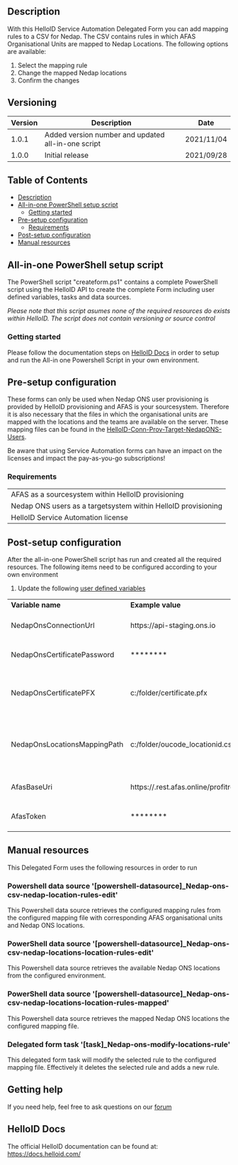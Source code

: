 <!-- Description -->
## Description
With this HelloID Service Automation Delegated Form you can add mapping rules to a CSV for Nedap. The CSV contains rules in which AFAS Organisational Units are mapped to Nedap Locations. The following options are available:
 1. Select the mapping rule
 2. Change the mapped Nedap locations
 3. Confirm the changes

## Versioning
| Version | Description | Date |
| - | - | - |
| 1.0.1   | Added version number and updated all-in-one script | 2021/11/04  |
| 1.0.0   | Initial release | 2021/09/28  |

<!-- TABLE OF CONTENTS -->
## Table of Contents
* [Description](#description)
* [All-in-one PowerShell setup script](#all-in-one-powershell-setup-script)
  * [Getting started](#getting-started)
* [Pre-setup configuration](#pre-setup-configuration)
  * [Requirements](#requirements)
* [Post-setup configuration](#post-setup-configuration)
* [Manual resources](#manual-resources)


## All-in-one PowerShell setup script
The PowerShell script "createform.ps1" contains a complete PowerShell script using the HelloID API to create the complete Form including user defined variables, tasks and data sources.

 _Please note that this script asumes none of the required resources do exists within HelloID. The script does not contain versioning or source control_

### Getting started
Please follow the documentation steps on [HelloID Docs](https://docs.helloid.com/hc/en-us/articles/360017556559-Service-automation-GitHub-resources) in order to setup and run the All-in one Powershell Script in your own environment.

## Pre-setup configuration
These forms can only be used when Nedap ONS user provisioning is provided by HelloID provisioning and AFAS is your sourcesystem. Therefore it is also necessary that the files in which the organisational units are mapped with the locations and the teams are available on the server. These mapping files can be found in the [HelloID-Conn-Prov-Target-NedapONS-Users](https://github.com/Tools4everBV/HelloID-Conn-Prov-Target-NedapONS-Users#helloid-conn-prov-target-nedapons-users).

Be aware that using Service Automation forms can have an impact on the licenses and impact the pay-as-you-go subscriptions! 

### Requirements
<table>
	<tr><td>AFAS as a sourcesystem within HelloID provisioning</td><tr>
	<tr><td>Nedap ONS users as a targetsystem within HelloID provisioning</td><tr>
	<tr><td>HelloID Service Automation license</td><tr>
</table>
 
 
## Post-setup configuration
After the all-in-one PowerShell script has run and created all the required resources. The following items need to be configured according to your own environment
 1. Update the following [user defined variables](https://docs.helloid.com/hc/en-us/articles/360014169933-How-to-Create-and-Manage-User-Defined-Variables)
<table>
  <tr><td><strong>Variable name</strong></td><td><strong>Example value</strong></td><td><strong>Description</strong></td></tr>
  <tr><td>NedapOnsConnectionUrl</td><td>https://api-staging.ons.io</td><td>Nedap Environment URL</td></tr>
  <tr><td>NedapOnsCertificatePassword</td><td>********</td><td>Nedap Certificate Password</td></tr>
  <tr><td>NedapOnsCertificatePFX</td><td>c:/folder/certificate.pfx</td><td>Full path of the Nedap certificate on the HelloID agent server</td></tr>
  <tr><td>NedapOnsLocationsMappingPath</td><td>c:/folder/oucode_locationid.csv</td><td>Full path of the Organisational Unit - Nedap Locations mapping file</td></tr>
  <tr><td>AfasBaseUri</td><td>https://<environmentcode>.rest.afas.online/profitrestservices</td><td>AFAS Environment URL</td></tr>
  <tr><td>AfasToken</td><td>********</td><td>AFAS Environment Tokencode</td></tr>
</table>

## Manual resources
This Delegated Form uses the following resources in order to run

### Powershell data source '[powershell-datasource]_Nedap-ons-csv-nedap-location-rules-edit'
This Powershell data source retrieves the configured mapping rules from the configured mapping file with corresponding AFAS organisational units and Nedap ONS locations.

### PowerShell data source '[powershell-datasource]_Nedap-ons-csv-nedap-locations-location-rules-edit'
This Powershell data source retrieves the available Nedap ONS locations from the configured environment.

### PowerShell data source '[powershell-datasource]_Nedap-ons-csv-nedap-locations-location-rules-mapped'
This Powershell data source retrieves the mapped Nedap ONS locations the configured mapping file.

### Delegated form task '[task]_Nedap-ons-modify-locations-rule'
This delegated form task will modify the selected rule to the configured mapping file. Effectively it deletes the selected rule and adds a new rule.

## Getting help
If you need help, feel free to ask questions on our [forum](https://forum.helloid.com/forum/helloid-connectors/service-automation/559-helloid-sa-nedap-modify-clientrange-mapping)

## HelloID Docs
The official HelloID documentation can be found at: https://docs.helloid.com/
